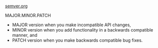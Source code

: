 
[semver.org](https://semver.org/)

MAJOR.MINOR.PATCH

- MAJOR version when you make incompatible API changes,
- MINOR version when you add functionality in a backwards compatible manner, and
- PATCH version when you make backwards compatible bug fixes.
